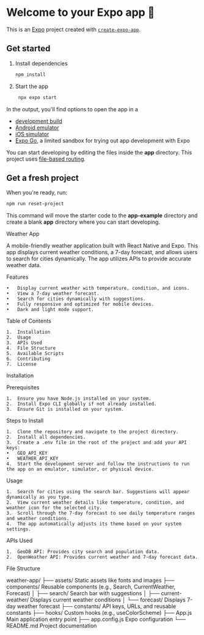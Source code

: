 # Welcome to your Expo app 👋

This is an [Expo](https://expo.dev) project created with [`create-expo-app`](https://www.npmjs.com/package/create-expo-app).

## Get started

1. Install dependencies

   ```bash
   npm install
   ```

2. Start the app

   ```bash
    npx expo start
   ```

In the output, you'll find options to open the app in a

- [development build](https://docs.expo.dev/develop/development-builds/introduction/)
- [Android emulator](https://docs.expo.dev/workflow/android-studio-emulator/)
- [iOS simulator](https://docs.expo.dev/workflow/ios-simulator/)
- [Expo Go](https://expo.dev/go), a limited sandbox for trying out app development with Expo

You can start developing by editing the files inside the **app** directory. This project uses [file-based routing](https://docs.expo.dev/router/introduction).

## Get a fresh project

When you're ready, run:

```bash
npm run reset-project
```

This command will move the starter code to the **app-example** directory and create a blank **app** directory where you can start developing.

Weather App

A mobile-friendly weather application built with React Native and Expo. This app displays current weather conditions, a 7-day forecast, and allows users to search for cities dynamically. The app utilizes APIs to provide accurate weather data.

Features

	•	Display current weather with temperature, condition, and icons.
	•	View a 7-day weather forecast.
	•	Search for cities dynamically with suggestions.
	•	Fully responsive and optimized for mobile devices.
	•	Dark and light mode support.

Table of Contents

	1.	Installation
	2.	Usage
	3.	APIs Used
	4.	File Structure
	5.	Available Scripts
	6.	Contributing
	7.	License

Installation

Prerequisites

	1.	Ensure you have Node.js installed on your system.
	2.	Install Expo CLI globally if not already installed.
	3.	Ensure Git is installed on your system.

Steps to Install

	1.	Clone the repository and navigate to the project directory.
	2.	Install all dependencies.
	3.	Create a .env file in the root of the project and add your API keys:
	•	GEO_API_KEY
	•	WEATHER_API_KEY
	4.	Start the development server and follow the instructions to run the app on an emulator, simulator, or physical device.

Usage

	1.	Search for cities using the search bar. Suggestions will appear dynamically as you type.
	2.	View current weather details like temperature, condition, and weather icon for the selected city.
	3.	Scroll through the 7-day forecast to see daily temperature ranges and weather conditions.
	4.	The app automatically adjusts its theme based on your system settings.

APIs Used

	1.	GeoDB API: Provides city search and population data.
	2.	OpenWeather API: Provides current weather and 7-day forecast data.

File Structure

weather-app/
├── assets/                Static assets like fonts and images
├── components/            Reusable components (e.g., Search, CurrentWeather, Forecast)
│   ├── search/            Search bar with suggestions
│   ├── current-weather/   Displays current weather conditions
│   └── forecast/          Displays 7-day weather forecast
├── constants/             API keys, URLs, and reusable constants
├── hooks/                 Custom hooks (e.g., useColorScheme)
├── App.js                 Main application entry point
├── app.config.js          Expo configuration
└── README.md              Project documentation
